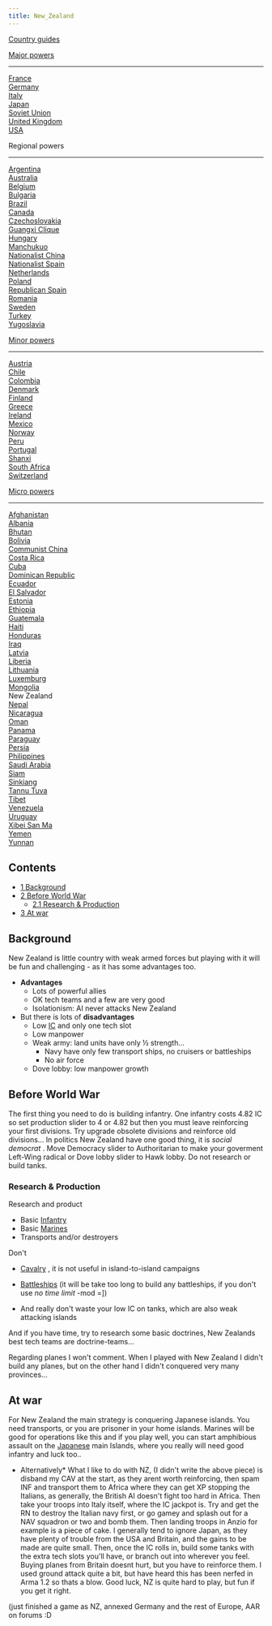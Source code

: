 ```yaml
---
title: New_Zealand
---
```

 [Country guides](/wiki/Country_guides "Country guides")

[Major powers](/wiki/Major_power "Major power")

* * *

[France](/wiki/France "France")  
[Germany](/wiki/Germany "Germany")  
[Italy](/wiki/Italy "Italy")  
[Japan](/wiki/Japan "Japan")  
[Soviet Union](/wiki/Soviet_Union "Soviet Union")  
[United Kingdom](/wiki/United_Kingdom "United Kingdom")  
[USA](/wiki/USA "USA")

Regional powers

* * *

[Argentina](/wiki/Argentina "Argentina")  
[Australia](/wiki/Australia "Australia")  
[Belgium](/wiki/Belgium "Belgium")  
[Bulgaria](/wiki/Bulgaria "Bulgaria")  
[Brazil](/wiki/Brazil "Brazil")  
[Canada](/wiki/Canada "Canada")  
[Czechoslovakia](/wiki/Czechoslovakia "Czechoslovakia")  
[Guangxi Clique](/wiki/Guangxi_Clique "Guangxi Clique")  
[Hungary](/wiki/Hungary "Hungary")  
[Manchukuo](/wiki/Manchukuo "Manchukuo")  
[Nationalist China](/wiki/Nationalist_China "Nationalist China")  
[Nationalist Spain](/wiki/Nationalist_Spain "Nationalist Spain")  
[Netherlands](/wiki/Netherlands "Netherlands")  
[Poland](/wiki/Poland "Poland")  
[Republican Spain](/wiki/Republican_Spain "Republican Spain")  
[Romania](/wiki/Romania "Romania")  
[Sweden](/wiki/Sweden "Sweden")  
[Turkey](/wiki/Turkey "Turkey")  
[Yugoslavia](/wiki/Yugoslavia "Yugoslavia")

[Minor powers](/wiki/Minor_power "Minor power")

* * *

[Austria](/wiki/Austria "Austria")  
[Chile](/wiki/index.php?title=Chile&action=edit&redlink=1 "Chile (page does not exist)")  
[Colombia](/wiki/index.php?title=Colombia&action=edit&redlink=1 "Colombia (page does not exist)")  
[Denmark](/wiki/Denmark "Denmark")  
[Finland](/wiki/Finland "Finland")  
[Greece](/wiki/Greece "Greece")  
[Ireland](/wiki/Ireland "Ireland")  
[Mexico](/wiki/Mexico "Mexico")  
[Norway](/wiki/index.php?title=Norway&action=edit&redlink=1 "Norway (page does not exist)")  
[Peru](/wiki/Peru "Peru")  
[Portugal](/wiki/Portugal "Portugal")  
[Shanxi](/wiki/Shanxi "Shanxi")  
[South Africa](/wiki/South_Africa "South Africa")  
[Switzerland](/wiki/Switzerland "Switzerland")

[Micro powers](/wiki/Micro_power "Micro power")

* * *

[Afghanistan](/wiki/Afghanistan "Afghanistan")  
[Albania](/wiki/Albania "Albania")  
[Bhutan](/wiki/Bhutan "Bhutan")  
[Bolivia](/wiki/index.php?title=Bolivia&action=edit&redlink=1 "Bolivia (page does not exist)")  
[Communist China](/wiki/Communist_China "Communist China")  
[Costa Rica](/wiki/index.php?title=Costa_Rica&action=edit&redlink=1 "Costa Rica (page does not exist)")  
[Cuba](/wiki/Cuba "Cuba")  
[Dominican Republic](/wiki/Dominican_Republic "Dominican Republic")  
[Ecuador](/wiki/index.php?title=Ecuador&action=edit&redlink=1 "Ecuador (page does not exist)")  
[El Salvador](/wiki/index.php?title=El_Salvador&action=edit&redlink=1 "El Salvador (page does not exist)")  
[Estonia](/wiki/Estonia "Estonia")  
[Ethiopia](/wiki/Ethiopia "Ethiopia")  
[Guatemala](/wiki/Guatemala "Guatemala")  
[Haiti](/wiki/index.php?title=Haiti&action=edit&redlink=1 "Haiti (page does not exist)")  
[Honduras](/wiki/index.php?title=Honduras&action=edit&redlink=1 "Honduras (page does not exist)")  
[Iraq](/wiki/Iraq "Iraq")  
[Latvia](/wiki/Latvia "Latvia")  
[Liberia](/wiki/Liberia "Liberia")  
[Lithuania](/wiki/Lithuania "Lithuania")  
[Luxemburg](/wiki/Luxemburg "Luxemburg")  
[Mongolia](/wiki/Mongolia "Mongolia")  
New Zealand  
[Nepal](/wiki/index.php?title=Nepal&action=edit&redlink=1 "Nepal (page does not exist)")  
[Nicaragua](/wiki/index.php?title=Nicaragua&action=edit&redlink=1 "Nicaragua (page does not exist)")  
[Oman](/wiki/index.php?title=Oman&action=edit&redlink=1 "Oman (page does not exist)")  
[Panama](/wiki/index.php?title=Panama&action=edit&redlink=1 "Panama (page does not exist)")  
[Paraguay](/wiki/index.php?title=Paraguay&action=edit&redlink=1 "Paraguay (page does not exist)")  
[Persia](/wiki/Persia "Persia")  
[Philippines](/wiki/index.php?title=Philippines&action=edit&redlink=1 "Philippines (page does not exist)")  
[Saudi Arabia](/wiki/index.php?title=Saudi_Arabia&action=edit&redlink=1 "Saudi Arabia (page does not exist)")  
[Siam](/wiki/Siam "Siam")  
[Sinkiang](/wiki/index.php?title=Sinkiang&action=edit&redlink=1 "Sinkiang (page does not exist)")  
[Tannu Tuva](/wiki/Tannu_Tuva "Tannu Tuva")  
[Tibet](/wiki/index.php?title=Tibet&action=edit&redlink=1 "Tibet (page does not exist)")  
[Venezuela](/wiki/index.php?title=Venezuela&action=edit&redlink=1 "Venezuela (page does not exist)")  
[Uruguay](/wiki/index.php?title=Uruguay&action=edit&redlink=1 "Uruguay (page does not exist)")  
[Xibei San Ma](/wiki/Xibei_San_Ma "Xibei San Ma")  
[Yemen](/wiki/index.php?title=Yemen&action=edit&redlink=1 "Yemen (page does not exist)")  
[Yunnan](/wiki/Yunnan "Yunnan")

Contents
--------

*   [1 Background](#Background)
*   [2 Before World War](#Before_World_War)
    *   [2.1 Research & Production](#Research_.26_Production)
*   [3 At war](#At_war)

Background
----------

New Zealand is little country with weak armed forces but playing with it will be fun and challenging - as it has some advantages too.

*   **Advantages**
    *   Lots of powerful allies
    *   OK tech teams and a few are very good
    *   Isolationism: AI never attacks New Zealand
*   But there is lots of **disadvantages**
    *   Low [IC](/wiki/IC "IC") and only one tech slot
    *   Low manpower
    *   Weak army: land units have only ½ strength...
        *   Navy have only few transport ships, no cruisers or battleships
        *   No air force
    *   Dove lobby: low manpower growth

Before World War
----------------

The first thing you need to do is building infantry. One infantry costs 4.82 IC so set production slider to 4 or 4.82 but then you must leave reinforcing your first divisions. Try upgrade obsolete divisions and reinforce old divisions... In politics New Zealand have one good thing, it is _social democrat_ . Move Democracy slider to Authoritarian to make your goverment Left-Wing radical or Dove lobby slider to Hawk lobby. Do not research or build tanks.

### Research & Production

Research and product

*   Basic [Infantry](/wiki/Infantry "Infantry")
*   Basic [Marines](/wiki/Marines "Marines")
*   Transports and/or destroyers

Don't

*   [Cavalry](/wiki/Cavalry "Cavalry") , it is not useful in island-to-island campaigns
*   [Battleships](/wiki/index.php?title=Battleships&action=edit&redlink=1 "Battleships (page does not exist)") (it will be take too long to build any battleships, if you don't use _no time limit_ \-mod =\])

*   And really don't waste your low IC on tanks, which are also weak attacking islands

And if you have time, try to research some basic doctrines, New Zealands best tech teams are doctrine-teams...

Regarding planes I won't comment. When I played with New Zealand I didn't build any planes, but on the other hand I didn't conquered very many provinces...

At war
------

For New Zealand the main strategy is conquering Japanese islands. You need transports, or you are prisoner in your home islands. Marines will be good for operations like this and if you play well, you can start amphibious assault on the [Japanese](/wiki/Japan "Japan") main Islands, where you really will need good infantry and luck too..

*   Alternatively\* What I like to do with NZ, (I didn't write the above piece) is disband my CAV at the start, as they arent worth reinforcing, then spam INF and transport them to Africa where they can get XP stopping the Italians, as generally, the British AI doesn't fight too hard in Africa. Then take your troops into Italy itself, where the IC jackpot is. Try and get the RN to destroy the Italian navy first, or go gamey and splash out for a NAV squadron or two and bomb them. Then landing troops in Anzio for example is a piece of cake. I generally tend to ignore Japan, as they have plenty of trouble from the USA and Britain, and the gains to be made are quite small. Then, once the IC rolls in, build some tanks with the extra tech slots you'll have, or branch out into wherever you feel. Buying planes from Britain doesnt hurt, but you have to reinforce them. I used ground attack quite a bit, but have heard this has been nerfed in Arma 1.2 so thats a blow. Good luck, NZ is quite hard to play, but fun if you get it right.

(just finished a game as NZ, annexed Germany and the rest of Europe, AAR on forums :D